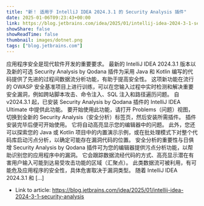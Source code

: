 ```yaml
---
title: "新！ 适用于 IntelliJ IDEA 2024.3.1 的 Security Analysis 插件"
date: 2025-01-06T09:23:43+00:00
link: https://blog.jetbrains.com/idea/2025/01/intellij-idea-2024-3-1-security-analysis
showShare: false
showReadTime: false
thumbnail: images/dotnet.png
tags: ["blog.jetbrains.com"]
---
```

应用程序安全是现代软件开发的重要要求。 最新的 IntelliJ IDEA 2024.3.1 版本以及新的可选 Security Analysis by Qodana 插件为采用 Java 和 Kotlin 编写的代码提供了先进的过程间数据流分析功能，有助于提高安全性。 这项新功能在流行的 OWASP 安全基准项目上进行训练，可以在您输入过程中实时检测和解决重要安全漏洞，例如跨站脚本攻击、命令注入、SQL 注入和路径遍历问题。 自 v2024.3.1 起，已安装 Security Analysis by Qodana 插件的 IntelliJ IDEA Ultimate 中提供此功能。 要开始使用此功能，请打开 Problems（问题）视图，切换到全新的 Security Analysis（安全分析）标签页，然后安装所需插件。 插件安装完毕后便可开始使用。 它将自动高亮显示您的编辑器中的问题。 此外，您还可以探索您的 Java 或 Kotlin 项目中的内置演示示例，或在批处理模式下对整个代码库启动污点分析，以确定可能存在漏洞代码的位置。 安全分析的重要性与日俱增 Security Analysis by Qodana 插件可为您的编辑器提供污点分析功能，以帮助识别您的应用程序中的漏洞。 它会跟踪数据流经代码的方式、高亮显示潜在有害用户输入可能到达易受攻击功能的区域（汇聚点）。 此类数据流可被利用，有可能危及应用程序的安全性，具体危害取决于漏洞类型。 随着 IntelliJ IDEA 2024.3.1 和 […]

- Link to article: https://blog.jetbrains.com/idea/2025/01/intellij-idea-2024-3-1-security-analysis